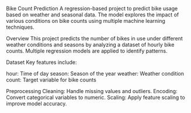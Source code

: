 Bike Count Prediction
A regression-based project to predict bike usage based on weather and seasonal data. The model explores the impact of various conditions on bike counts using multiple machine learning techniques.

Overview
This project predicts the number of bikes in use under different weather conditions and seasons by analyzing a dataset of hourly bike counts. Multiple regression models are applied to identify patterns.

Dataset
Key features include:

hour: Time of day
season: Season of the year
weather: Weather condition
count: Target variable for bike counts

Preprocessing
Cleaning: Handle missing values and outliers.
Encoding: Convert categorical variables to numeric.
Scaling: Apply feature scaling to improve model accuracy.

